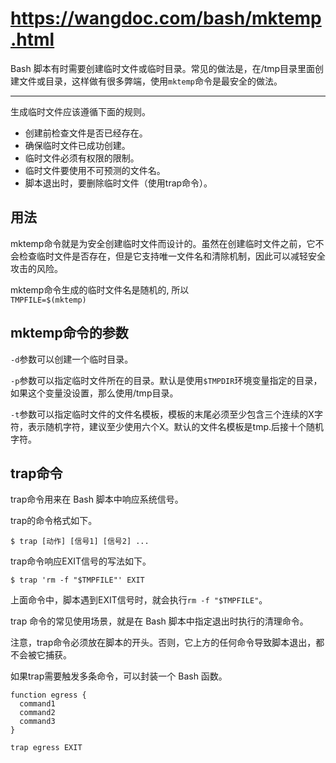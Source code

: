 # <https://wangdoc.com/bash/mktemp.html>

Bash 脚本有时需要创建临时文件或临时目录。常见的做法是，在/tmp目录里面创建文件或目录，这样做有很多弊端，使用`mktemp`命令是最安全的做法。
____
生成临时文件应该遵循下面的规则。

- 创建前检查文件是否已经存在。
- 确保临时文件已成功创建。
- 临时文件必须有权限的限制。
- 临时文件要使用不可预测的文件名。
- 脚本退出时，要删除临时文件（使用trap命令）。

## 用法

mktemp命令就是为安全创建临时文件而设计的。虽然在创建临时文件之前，它不会检查临时文件是否存在，但是它支持唯一文件名和清除机制，因此可以减轻安全攻击的风险。

mktemp命令生成的临时文件名是随机的, 所以  
`TMPFILE=$(mktemp)`

## mktemp命令的参数

`-d`参数可以创建一个临时目录。

`-p`参数可以指定临时文件所在的目录。默认是使用`$TMPDIR`环境变量指定的目录，如果这个变量没设置，那么使用/tmp目录。

`-t`参数可以指定临时文件的文件名模板，模板的末尾必须至少包含三个连续的X字符，表示随机字符，建议至少使用六个X。默认的文件名模板是tmp.后接十个随机字符。

## trap命令

trap命令用来在 Bash 脚本中响应系统信号。

trap的命令格式如下。

`$ trap [动作] [信号1] [信号2] ...`

trap命令响应EXIT信号的写法如下。

`$ trap 'rm -f "$TMPFILE"' EXIT`

上面命令中，脚本遇到EXIT信号时，就会执行`rm -f "$TMPFILE"`。

trap 命令的常见使用场景，就是在 Bash 脚本中指定退出时执行的清理命令。

注意，trap命令必须放在脚本的开头。否则，它上方的任何命令导致脚本退出，都不会被它捕获。

如果trap需要触发多条命令，可以封装一个 Bash 函数。

```
function egress {
  command1
  command2
  command3
}

trap egress EXIT
```
